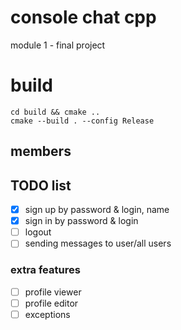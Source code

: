# console chat cpp
module 1 - final project
# build
``` 
cd build && cmake ..
cmake --build . --config Release
```
## members

## TODO list

- [x] sign up by password & login, name
- [x] sign in by password & login
- [ ] logout
- [ ] sending messages to user/all users

### extra features
- [ ] profile viewer
- [ ] profile editor
- [ ] exceptions
